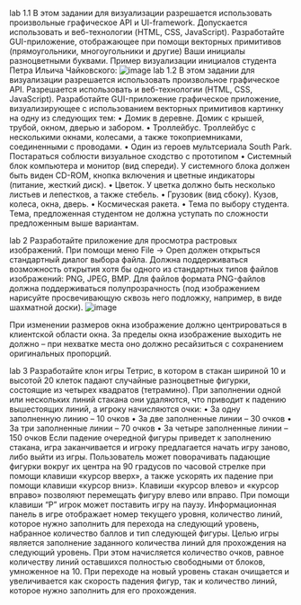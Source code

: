 lab 1.1
В этом задании для визуализации разрешается использовать произвольные графическое API и UI-framework. Допускается использовать и веб-технологии (HTML, CSS, JavaScript).
Разработайте GUI-приложение, отображающее при помощи векторных примитивов (прямоугольники, многоугольники и другие) Ваши инициалы разноцветными буквами.
Пример визуализации инициалов студента Петра Ильича Чайковского:
![image](https://github.com/user-attachments/assets/c9055f2f-64ae-4d74-ac96-7b3e2bb14159)
lab 1.2
В этом задании для визуализации разрешается использовать произвольное графическое API. Разрешается использовать и веб-технологии (HTML, CSS, JavaScript).
Разработайте GUI-приложение графическое приложение, визуализирующее с использованием векторных примитивов картинку на одну из следующих тем:
•	Домик в деревне. Домик с крышей, трубой, окном, дверью и забором.
•	Троллейбус. Троллейбус с несколькими окнами, колесами, а также токоприемниками, соединенными с проводами.
•	Один из героев мультсериала South Park. Постараться соблюсти визуальное сходство с прототипом
•	Системный блок компьютера и монитор (вид спереди). У системного блока должен быть виден CD-ROM, кнопка включения и цветные индикаторы (питание, жесткий диск).
•	Цветок. У цветка должно быть несколько листьев и лепестков, а также стебель.
•	Грузовик (вид сбоку). Кузов, колеса, окна, дверь.
•	Космическая ракета. 
•	Тема по выбору студента. Тема, предложенная студентом не должна уступать по сложности предложенным выше вариантам.

lab 2
Разработайте приложение для просмотра растровых изображений. При помощи меню File -> Open должен открыться стандартный диалог выбора файла. 
Должна поддерживаться возможность открытия хотя бы одного из стандартных типов файлов изображений: PNG, JPEG, BMP. 
Для файлов формата PNG-файлов должна поддерживаться полупрозрачность (под изображением нарисуйте просвечивающую сквозь него подложку, например, в виде шахматной доски). 
 ![image](https://github.com/user-attachments/assets/64d95fd4-2369-46b4-a797-29c42db222c2)

При изменении размеров окна изображение должно центрироваться в клиентской области окна. 
За пределы окна изображение выходить не должно – при нехватке места оно должно ресайзиться с сохранением оригинальных пропорций.


lab 3
Разработайте клон игры Тетрис, в котором в стакан шириной 10 и высотой 20 клеток падают случайные разноцветные фигурки, состоящие из четырех квадратов (тетрамино). При заполнении одной или нескольких линий стакана они удаляются, что приводит к падению вышестоящих линий, а игроку начисляются очки:
•	За одну заполненную линию – 10 очков
•	За две заполненные линии – 30 очков
•	За три заполненные линии – 70 очков
•	За четыре заполненные линии – 150 очков
Если падение очередной фигуры приведет к заполнению стакана, игра заканчивается и игроку предлагается начать игру заново, либо выйти из игры.
Пользователь может поворачивать падающие фигурки вокруг их центра на 90 градусов по часовой стрелке при помощи клавиши «курсор вверх», а также ускорять их падение при помощи клавиши «курсор вниз». Клавиши «курсор влево» и «курсор вправо» позволяют перемещать фигуру влево или вправо.
При помощи клавиши “P” игрок может поставить игру на паузу.
Информационная панель в игре отображает номер текущего уровня, количество линий, которое нужно заполнить для перехода на следующий уровень, набранное количество баллов и тип следующей фигуры.
Целью игры является заполнение заданного количества линий для прохождения на следующий уровень. При этом начисляется количество очков, равное количеству линий оставшихся полностью свободными от блоков, умноженное на 10. При переходе на новый уровень стакан очищается и увеличивается как скорость падения фигур, так и количество линий, которое нужно заполнить для его прохождения.

